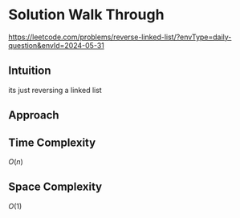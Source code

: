 # Solution Walk Through
https://leetcode.com/problems/reverse-linked-list/?envType=daily-question&envId=2024-05-31

## Intuition
its just reversing a linked list

## Approach


## Time Complexity
$O(n)$

## Space Complexity
$O(1)$



